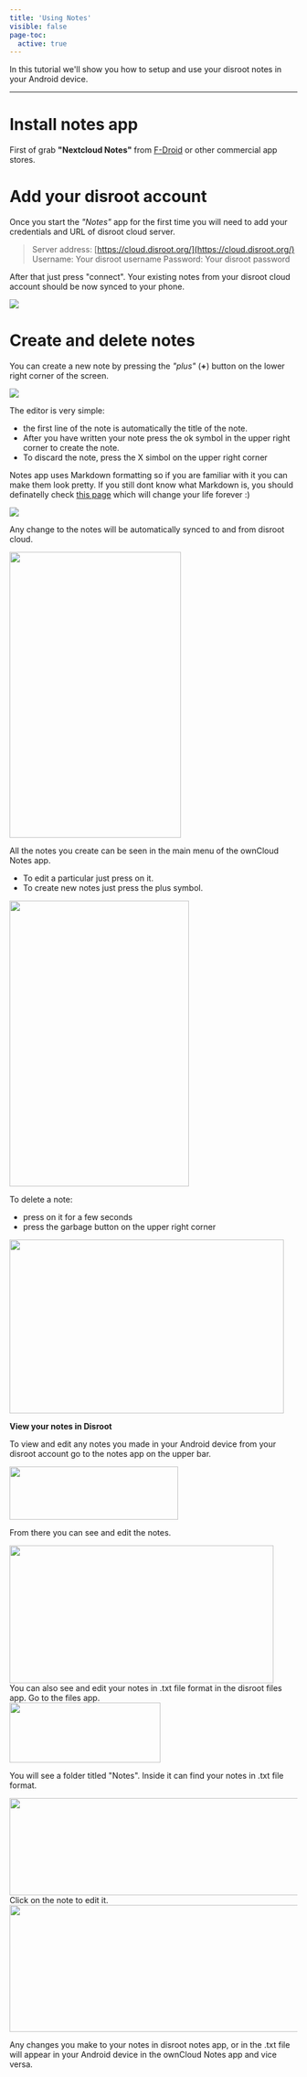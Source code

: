 ```yaml
---
title: 'Using Notes'
visible: false
page-toc:
  active: true
---
```


In this tutorial we'll show you how to setup and use your disroot notes in your Android device.

----------

# Install notes app

First of grab **"Nextcloud Notes"** from [F-Droid](https://f-droid.org/packages/it.niedermann.owncloud.notes/) or other commercial app stores.    


# Add your disroot account

Once you start the *"Notes"* app for the first time you will need to add your credentials and URL of disroot cloud server.


> Server address: [https://cloud.disroot.org/](https://cloud.disroot.org/)
> Username: Your disroot username
> Password: Your disroot password

After that just press "connect". Your existing notes from your disroot cloud account should be now synced to your phone.

![](nextcloud_notes1.png)

# Create and delete notes

You can create a new note by pressing the *"plus"* (**+**) button on the lower right corner of the screen.

![](nextcloud_notes2.png)

The editor is very simple:

* the first line of the note is automatically the title of the note.
* After you have written your note press the ok symbol in the upper right corner to create the note.
* To discard the note, press the X simbol on the upper right corner


Notes app uses Markdown formatting so if you are familiar with it you can make them look pretty. If you still dont know what Markdown is, you should definatelly check [this page](http://lifehacker.com/5943320/what-is-markdown-and-why-is-it-better-for-my-to-do-lists-and-notes) which will change your life forever :)

![](nextcloud_notes3.png)

Any change to the notes will be automatically synced to and from disroot cloud.

<img src="/uploads/default/original/1X/5b4d8a2afd2b9fc2945689e768800584c858c223.jpeg" width="300" height="500">

All the notes you create can be seen in the main menu of the ownCloud Notes app.

* To edit a particular just press on it.
* To create new notes just press the plus symbol.


<img src="/uploads/default/original/1X/fda61b064cf44751a79eaf9726645cff263873c3.png" width="314" height="500">


To delete a note:

* press on it for a few seconds
* press the garbage button on the upper right corner



<img src="/uploads/default/original/1X/3d7ddd7403f74780481d9dddd1f31397ce46abc0.png" width="480" height="304">


**View your notes in Disroot** <a name="viewdis"></a>

To view and edit any notes you made in your Android device from your disroot account go to the notes app on the upper bar.<br>

<img src="/uploads/default/original/1X/c181280dab74e9606dcd17c33cd0af7ff45950e8.png" width="295" height="93">
<br>

From there you can see and edit the notes.<br>

<img src="/uploads/default/original/1X/cdb3101eac9a9967240c21bf694d03663fd5de8b.png" width="462" height="241">
<br>
You can also see and edit your notes in .txt file format in the disroot files app.
Go to the files app.
<br>

<img src="/uploads/default/original/1X/24fe7dbaad9b0b2feb63c7a7b50e7cead4946ef8.png" width="264" height="105">
<br>

You will see a folder titled "Notes". Inside it can find your notes in .txt file format.<br>

<img src="/uploads/default/original/1X/f88d365ca5b829905f8527b8829ab72793917921.png" width="690" height="170">

<br>
 Click on the note to edit it.
<br>
<img src="/uploads/default/original/1X/c208573d4f74c1cc81e24616ea59f5e59c0214b3.png" width="690" height="222">

<br>

Any changes you make to your notes in disroot notes app, or in the .txt file will appear in your Android device in the ownCloud Notes app and vice versa.
